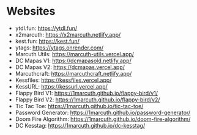 # Websites

- ytdl.fun: https://ytdl.fun/
- x2marcuth: https://x2marcuth.netlify.app/
- kest.fun: https://kest.fun/
- ytags: https://ytags.onrender.com/
- Marcuth Utils: https://marcuth-utils.vercel.app/
- DC Mapas V1: https://dcmapasold.netlify.app/
- DC Mapas V2: https://dcmapas.vercel.app/
- Marcuthcraft: https://marcuthcraft.netlify.app/
- Kessfiles: https://kessfiles.vercel.app/
- KessURL: https://kessurl.vercel.app/
- Flappy Bird V1: https://1marcuth.github.io/flappy-bird/v1/
- Flappy Bird V2: https://1marcuth.github.io/flappy-bird/v2/
- Tic Tac Toe: https://1marcuth.github.io/tic-tac-toe/
- Password Generator: https://1marcuth.github.io/password-generator/
- Doom Fire Algorithm: https://1marcuth.github.io/doom-fire-algorithm/
- DC Kesstag: https://1marcuth.github.io/dc-kesstag/
